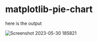 # matplotlib-pie-chart


here is the output

![Screenshot 2023-05-30 185821](https://github.com/Anitarawat22/matplotlib-pie-chart/assets/130548899/a7e8749b-3298-45b3-90d5-f85152f01955)
